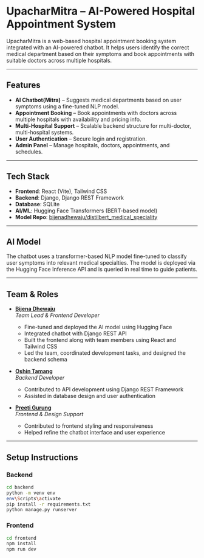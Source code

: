 #  UpacharMitra – AI-Powered Hospital Appointment System

UpacharMitra is a web-based hospital appointment booking system integrated with an AI-powered chatbot. It helps users identify the correct medical department based on their symptoms and book appointments with suitable doctors across multiple hospitals.

---

##  Features

- **AI Chatbot(Mitra)** – Suggests medical departments based on user symptoms using a fine-tuned NLP model.
- **Appointment Booking** – Book appointments with doctors across multiple hospitals with availability and pricing info.
- **Multi-Hospital Support** – Scalable backend structure for multi-doctor, multi-hospital systems.
- **User Authentication** – Secure login and registration.
- **Admin Panel** – Manage hospitals, doctors, appointments, and schedules.

---

## Tech Stack

- **Frontend**: React (Vite), Tailwind CSS
- **Backend**: Django, Django REST Framework
- **Database**: SQLite
- **AI/ML**: Hugging Face Transformers (BERT-based model)
- **Model Repo**: [bijenadhewaju/distilbert_medical_speciality](https://huggingface.co/bijenadhewaju/distilbert_medical_speciality)

---

## AI Model

The chatbot uses a transformer-based NLP model fine-tuned to classify user symptoms into relevant medical specialties. The model is deployed via the Hugging Face Inference API and is queried in real time to guide patients.

---

## Team & Roles

- **[Bijena Dhewaju](https://github.com/bijenadhewaju)**  
  *Team Lead & Frontend Developer*  
  - Fine-tuned and deployed the AI model using Hugging Face  
  - Integrated chatbot with Django REST API  
  - Built the frontend along with team members using React and Tailwind CSS  
  - Led the team, coordinated development tasks, and designed the backend schema

- **[Oshin Tamang](https://github.com/oshintmg)**  
  *Backend Developer*  
  - Contributed to API development using Django REST Framework  
  - Assisted in database design and user authentication

- **[Preeti Gurung](https://github.com/preetygurung)**  
  *Frontend & Design Support*  
  - Contributed to frontend styling and responsiveness  
  - Helped refine the chatbot interface and user experience

---

## Setup Instructions

### Backend

```bash
cd backend
python -m venv env
env\Scripts\activate 
pip install -r requirements.txt
python manage.py runserver
```

### Frontend

```bash
cd frontend
npm install
npm run dev
```


